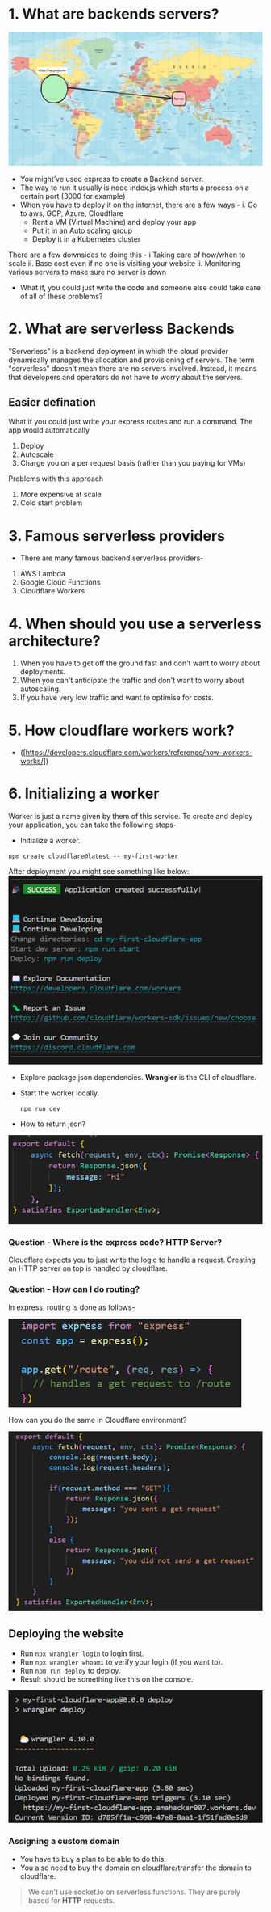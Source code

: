 # 1. **What are backends servers?**

![alt text](image.png)

- You might’ve used express to create a Backend server.
- The way to run it usually is node index.js which starts a process on a certain port (3000 for example)
- When you have to deploy it on the internet, there are a few ways - 
i. Go to aws, GCP, Azure, Cloudflare
    - Rent a VM (Virtual Machine) and deploy your app
    - Put it in an Auto scaling group
    - Deploy it in a Kubernetes cluster
 
There are a few downsides to doing this - 
    i Taking care of how/when to scale 
    ii. Base cost even if no one is visiting your website
    ii. Monitoring various servers to make sure no server is down

- What if, you could just write the code and someone else could take care of all of these problems?

# 2. **What are serverless Backends**

"Serverless" is a backend deployment in which the cloud provider dynamically manages the allocation and provisioning of servers. The term "serverless" doesn't mean there are no servers involved. Instead, it means that developers and operators do not have to worry about the servers.
 
## Easier defination
What if you could just write your express routes and run a command. The app would automatically 
1. Deploy
2. Autoscale
3. Charge you on a per request basis (rather than you paying for VMs)
 
Problems with this approach
1. More expensive at scale
2. Cold start problem

# 3. **Famous serverless providers**

- There are many famous backend serverless providers-
1. AWS Lambda
2. Google Cloud Functions
3. Cloudflare Workers

# 4. **When should you use a serverless architecture?**

1. When you have to get off the ground fast and don't want to worry about deployments.
2. When you can't anticipate the traffic and don't want to worry about autoscaling.
3. If you have very low traffic and want to optimise for costs.

# 5. **How cloudflare workers work?**

- ([https://developers.cloudflare.com/workers/reference/how-workers-works/])

# 6. **Initializing a worker**

Worker is just a name given by them of this service.
To create and deploy your application, you can take the following steps-
- Initialize a worker.

```
npm create cloudflare@latest -- my-first-worker
```

After deployment you might see something like below:
![alt text](image-3.png)

- Explore package.json dependencies.
    **Wrangler** is the CLI of cloudflare.

- Start the worker locally.
    ```
    npm run dev
    ```
- How to return json?

![alt text](image-4.png)

### Question - Where is the express code? HTTP Server?

Cloudflare expects you to just write the logic to handle a request.
Creating an HTTP server on top is handled by cloudflare.

### Question - How can I do routing?
In express, routing is done as follows-

![alt text](image-1.png)


How can you do the same in Cloudflare environment?

![alt text](image-5.png)


## Deploying the website
- Run ```npx wrangler login``` to login first.
- Run ```npx wrangler whoami``` to verify your login (if you want to).
- Run ```npm run deploy``` to deploy.
- Result should be something like this on the console.

![alt text](image-6.png)


### Assigning a custom domain

- You have to buy a plan to be able to do this.
- You also need to buy the domain on cloudflare/transfer the domain to cloudflare.

>We can't use socket.io on serverless functions. They are purely based for **HTTP** requests.